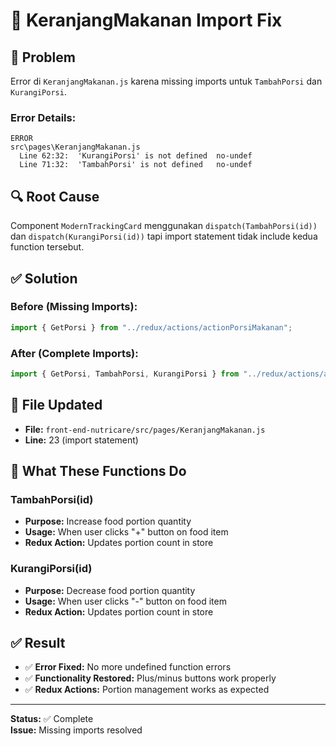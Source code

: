 # 🛒 KeranjangMakanan Import Fix

## 🐛 **Problem**
Error di `KeranjangMakanan.js` karena missing imports untuk `TambahPorsi` dan `KurangiPorsi`.

### **Error Details:**
```
ERROR
src\pages\KeranjangMakanan.js
  Line 62:32:  'KurangiPorsi' is not defined  no-undef
  Line 71:32:  'TambahPorsi' is not defined   no-undef
```

## 🔍 **Root Cause**
Component `ModernTrackingCard` menggunakan `dispatch(TambahPorsi(id))` dan `dispatch(KurangiPorsi(id))` tapi import statement tidak include kedua function tersebut.

## ✅ **Solution**

### **Before (Missing Imports):**
```javascript
import { GetPorsi } from "../redux/actions/actionPorsiMakanan";
```

### **After (Complete Imports):**
```javascript
import { GetPorsi, TambahPorsi, KurangiPorsi } from "../redux/actions/actionPorsiMakanan";
```

## 📁 **File Updated**
- **File:** `front-end-nutricare/src/pages/KeranjangMakanan.js`
- **Line:** 23 (import statement)

## 🎯 **What These Functions Do**

### **TambahPorsi(id)**
- **Purpose:** Increase food portion quantity
- **Usage:** When user clicks "+" button on food item
- **Redux Action:** Updates portion count in store

### **KurangiPorsi(id)**
- **Purpose:** Decrease food portion quantity  
- **Usage:** When user clicks "-" button on food item
- **Redux Action:** Updates portion count in store

## ✅ **Result**
- ✅ **Error Fixed:** No more undefined function errors
- ✅ **Functionality Restored:** Plus/minus buttons work properly
- ✅ **Redux Actions:** Portion management works as expected

---

**Status:** ✅ Complete  
**Issue:** Missing imports resolved
